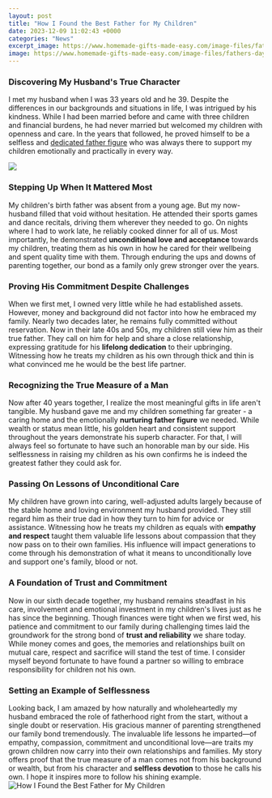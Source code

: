 ```yaml
---
layout: post
title: "How I Found the Best Father for My Children"
date: 2023-12-09 11:02:43 +0000
categories: "News"
excerpt_image: https://www.homemade-gifts-made-easy.com/image-files/fathers-day-quotes-umberto-eco-800x894.jpg
image: https://www.homemade-gifts-made-easy.com/image-files/fathers-day-quotes-umberto-eco-800x894.jpg
---
```


### Discovering My Husband's True Character
I met my husband when I was 33 years old and he 39. Despite the differences in our backgrounds and situations in life, I was intrigued by his kindness. While I had been married before and came with three children and financial burdens, he had never married but welcomed my children with openness and care. In the years that followed, he proved himself to be a selfless and [dedicated father figure](https://store.fi.io.vn/xmas-holiday-party-this-is-my-bernard-dog-christmas-pajama-2) who was always there to support my children emotionally and practically in every way. 

![](https://images.thequint.com/thequint/2021-06/4bd771a5-c916-4dab-bf0d-6b1930fcb38b/Father_s_Day_Quotes.jpg?auto=format%2Ccompress&amp;fmt=webp)
### Stepping Up When It Mattered Most 
My children's birth father was absent from a young age. But my now-husband filled that void without hesitation. He attended their sports games and dance recitals, driving them wherever they needed to go. On nights where I had to work late, he reliably cooked dinner for all of us. Most importantly, he demonstrated **unconditional love and acceptance** towards my children, treating them as his own in how he cared for their wellbeing and spent quality time with them. Through enduring the ups and downs of parenting together, our bond as a family only grew stronger over the years.
### Proving His Commitment Despite Challenges
When we first met, I owned very little while he had established assets. However, money and background did not factor into how he embraced my family. Nearly two decades later, he remains fully committed without reservation. Now in their late 40s and 50s, my children still view him as their true father. They call on him for help and share a close relationship, expressing gratitude for his **lifelong dedication** to their upbringing. Witnessing how he treats my children as his own through thick and thin is what convinced me he would be the best life partner.
### Recognizing the True Measure of a Man
Now after 40 years together, I realize the most meaningful gifts in life aren't tangible. My husband gave me and my children something far greater - a caring home and the emotionally **nurturing father figure** we needed. While wealth or status mean little, his golden heart and consistent support throughout the years demonstrate his superb character. For that, I will always feel so fortunate to have such an honorable man by our side. His selflessness in raising my children as his own confirms he is indeed the greatest father they could ask for.
### Passing On Lessons of Unconditional Care
My children have grown into caring, well-adjusted adults largely because of the stable home and loving environment my husband provided. They still regard him as their true dad in how they turn to him for advice or assistance. Witnessing how he treats my children as equals with **empathy and respect** taught them valuable life lessons about compassion that they now pass on to their own families. His influence will impact generations to come through his demonstration of what it means to unconditionally love and support one's family, blood or not.
### A Foundation of Trust and Commitment
Now in our sixth decade together, my husband remains steadfast in his care, involvement and emotional investment in my children's lives just as he has since the beginning. Though finances were tight when we first wed, his patience and commitment to our family during challenging times laid the groundwork for the strong bond of **trust and reliability** we share today. While money comes and goes, the memories and relationships built on mutual care, respect and sacrifice will stand the test of time. I consider myself beyond fortunate to have found a partner so willing to embrace responsibility for children not his own.
### Setting an Example of Selflessness
Looking back, I am amazed by how naturally and wholeheartedly my husband embraced the role of fatherhood right from the start, without a single doubt or reservation. His gracious manner of parenting strengthened our family bond tremendously. The invaluable life lessons he imparted—of empathy, compassion, commitment and unconditional love—are traits my grown children now carry into their own relationships and families. My story offers proof that the true measure of a man comes not from his background or wealth, but from his character and **selfless devotion** to those he calls his own. I hope it inspires more to follow his shining example.
![How I Found the Best Father for My Children](https://www.homemade-gifts-made-easy.com/image-files/fathers-day-quotes-umberto-eco-800x894.jpg)